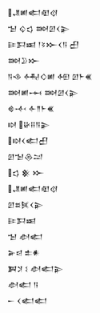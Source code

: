 <div class='block'>
<div class='line'>𒂗𒅖𒅗𒊏𒋼</div>
<div class='line'>𒈠 𒌒𒌓 𒇷𒇻𒌋𒉌</div>
<div class='line'>𒄿𒁕𒀜 𒁹𒂟𒁍𒌋𒀀 𒌷</div>
<div class='line'>𒇷𒊒𒁍</div>
<div class='line'>𒀀𒈾 𒅈𒄭𒅖 𒅇 𒇻𒈨𒌍</div>
<div class='line'>𒇷𒅖𒆰 𒇷𒇻𒌋𒉌</div>
<div class='line'>𒄵𒋾 𒅆𒈫𒈨𒌍</div>
<div class='line'>𒊭 𒄩𒍝𒀀𒉌</div>
<div class='line'>𒊭𒌋𒅗𒌷</div>
<div class='line'>𒇻𒈠𒁲𒁺</div>
<div class='line'>𒌓 𒆜 𒁍</div>
<div class='line'>𒂗𒅖𒅗𒊏𒋼</div>
<div class='line'>𒇻𒊺𒍮𒌋𒉌</div>
<div class='line'>𒄿𒁕𒀜</div>
<div class='line'>𒈠 𒀠𒅗</div>
<div class='line'>𒅕𒁀 𒉺𒀭</div>
<div class='line'>𒀉𒋡 𒑱 𒀠𒅗𒉌</div>
<div class='line'>𒀠𒅗 𒀀</div>
<div class='line'>𒀸 𒌋𒅗𒅗</div>
</div>